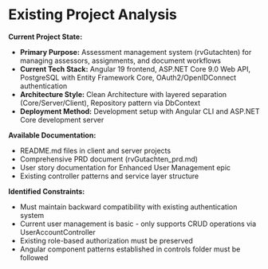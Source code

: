 # Existing Project Analysis

**Current Project State:**
- **Primary Purpose:** Assessment management system (rvGutachten) for managing assessors, assignments, and document workflows
- **Current Tech Stack:** Angular 19 frontend, ASP.NET Core 9.0 Web API, PostgreSQL with Entity Framework Core, OAuth2/OpenIDConnect authentication
- **Architecture Style:** Clean Architecture with layered separation (Core/Server/Client), Repository pattern via DbContext
- **Deployment Method:** Development setup with Angular CLI and ASP.NET Core development server

**Available Documentation:**
- README.md files in client and server projects
- Comprehensive PRD document (rvGutachten_prd.md) 
- User story documentation for Enhanced User Management epic
- Existing controller patterns and service layer structure

**Identified Constraints:**
- Must maintain backward compatibility with existing authentication system
- Current user management is basic - only supports CRUD operations via UserAccountController
- Existing role-based authorization must be preserved
- Angular component patterns established in controls folder must be followed
